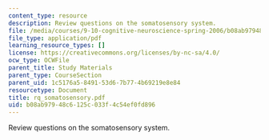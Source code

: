 ```yaml
---
content_type: resource
description: Review questions on the somatosensory system.
file: /media/courses/9-10-cognitive-neuroscience-spring-2006/b08ab97948c6125c033f4c54ef0fd896_rq_somatosensory.pdf
file_type: application/pdf
learning_resource_types: []
license: https://creativecommons.org/licenses/by-nc-sa/4.0/
ocw_type: OCWFile
parent_title: Study Materials
parent_type: CourseSection
parent_uid: 1c5176a5-8491-53d6-7b77-4b69219e8e84
resourcetype: Document
title: rq_somatosensory.pdf
uid: b08ab979-48c6-125c-033f-4c54ef0fd896
---
```

Review questions on the somatosensory system.